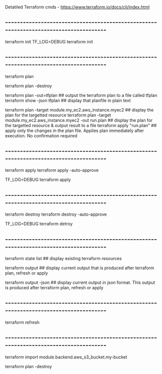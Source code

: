 Detatiled Terraform cmds - https://www.terraform.io/docs/cli/index.html


## -------------------------------------------------------------------------------------
terraform init
TF_LOG=DEBUG terraform init


## -------------------------------------------------------------------------------------
terraform plan


terraform plan -destroy


terraform plan -out=tfplan      ## output the terraform plan to a file called tfplan
terraform show -json tfplan     ## display that planfile in plain text



terraform plan -target module.my_ec2.aws_instance.myec2                 ## display the plan for the targetted resource
terraform plan -target module.my_ec2.aws_instance.myec2 -out run.plan   ## display the plan for the targetted resource & output result to a file
terraform apply "run.plan"                                              ## apply only the changes in the plan file.  Applies plan immediately after execution.  No confirmation required

## -------------------------------------------------------------------------------------
terraform apply
terraform apply -auto-approve

TF_LOG=DEBUG terraform apply


## -------------------------------------------------------------------------------------
terraform destroy
terraform destroy -auto-approve

TF_LOG=DEBUG terraform detroy


## -------------------------------------------------------------------------------------
terraform state list        ## display existing terraform resources

terraform output            ## display current output that is produced after terraform plan, refresh or apply

terraform output -json      ## display current output in json format.  This output is produced after terraform plan, refresh or apply
## -------------------------------------------------------------------------------------
terraform refresh


## -------------------------------------------------------------------------------------
terraform import module.backend.aws_s3_bucket.my-bucket <your-imported-s3-bucket-name>





terraform plan -destroy